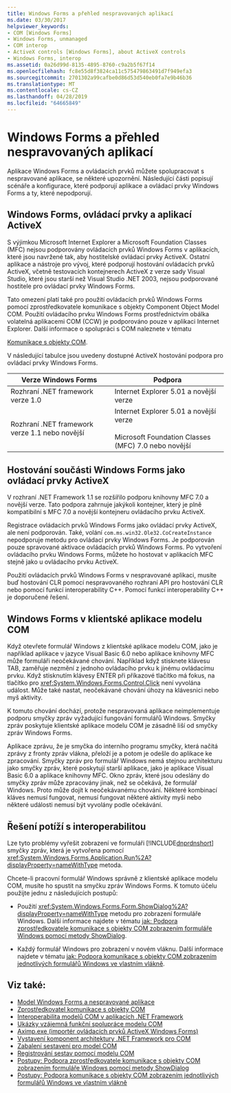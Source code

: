 ```yaml
---
title: Windows Forms a přehled nespravovaných aplikací
ms.date: 03/30/2017
helpviewer_keywords:
- COM [Windows Forms]
- Windows Forms, unmanaged
- COM interop
- ActiveX controls [Windows Forms], about ActiveX controls
- Windows Forms, interop
ms.assetid: 0a26d99d-8135-4895-8760-c9a2b5f67f14
ms.openlocfilehash: fc8e55d8f3824ca11c575479863491d7f949efa3
ms.sourcegitcommit: 2701302a99cafbe0d86d53d540eb0fa7e9b46b36
ms.translationtype: MT
ms.contentlocale: cs-CZ
ms.lasthandoff: 04/28/2019
ms.locfileid: "64665849"
---
```

# <a name="windows-forms-and-unmanaged-applications-overview"></a>Windows Forms a přehled nespravovaných aplikací
Aplikace Windows Forms a ovládacích prvků můžete spolupracovat s nespravované aplikace, se některé upozornění. Následující části popisují scénáře a konfigurace, které podporují aplikace a ovládací prvky Windows Forms a ty, které nepodporují.  
  
## <a name="windows-forms-controls-and-activex-applications"></a>Windows Forms, ovládací prvky a aplikací ActiveX  
 S výjimkou Microsoft Internet Explorer a Microsoft Foundation Classes (MFC) nejsou podporovány ovládacích prvků Windows Forms v aplikacích, které jsou navržené tak, aby hostitelské ovládací prvky ActiveX. Ostatní aplikace a nástroje pro vývoj, které podporují hostování ovládacích prvků ActiveX, včetně testovacích kontejnerech ActiveX z verze sady Visual Studio, které jsou starší než Visual Studio .NET 2003, nejsou podporované hostitele pro ovládací prvky Windows Forms.  
  
 Tato omezení platí také pro použití ovládacích prvků Windows Forms pomocí zprostředkovatele komunikace s objekty Component Object Model COM. Použití ovládacího prvku Windows Forms prostřednictvím obálka volatelná aplikacemi COM (CCW) je podporováno pouze v aplikaci Internet Explorer. Další informace o spolupráci s COM naleznete v tématu  
  
 [Komunikace s objekty COM](../../../visual-basic/programming-guide/com-interop/index.md).  
  
 V následující tabulce jsou uvedeny dostupné ActiveX hostování podpora pro ovládací prvky Windows Forms.  
  
|Verze Windows Forms|Podpora|  
|---------------------------|-------------|  
|Rozhraní .NET framework verze 1.0|Internet Explorer 5.01 a novější verze|  
|Rozhraní .NET framework verze 1.1 nebo novější|Internet Explorer 5.01 a novější verze<br /><br /> Microsoft Foundation Classes (MFC) 7.0 nebo novější|  
  
## <a name="hosting-windows-forms-components-as-activex-controls"></a>Hostování součásti Windows Forms jako ovládací prvky ActiveX  
 V rozhraní .NET Framework 1.1 se rozšířilo podporu knihovny MFC 7.0 a novější verze. Tato podpora zahrnuje jakýkoli kontejner, který je plně kompatibilní s MFC 7.0 a novější kontejneru ovládacího prvku ActiveX.  
  
 Registrace ovládacích prvků Windows Forms jako ovládací prvky ActiveX, ale není podporován. Také, volání `com.ms.win32.Ole32.CoCreateInstance` nepodporuje metodu pro ovládací prvky Windows Forms. Je podporován pouze spravované aktivace ovládacích prvků Windows Forms. Po vytvoření ovládacího prvku Windows Forms, můžete ho hostovat v aplikacích MFC stejně jako u ovládacího prvku ActiveX.  
  
 Použití ovládacích prvků Windows Forms v nespravované aplikaci, musíte buď hostování CLR pomocí nespravovaného rozhraní API pro hostování CLR nebo pomocí funkcí interoperability C++. Pomocí funkcí interoperability C++ je doporučené řešení.  
  
## <a name="windows-forms-in-com-client-applications"></a>Windows Forms v klientské aplikace modelu COM  
 Když otevřete formulář Windows z klientské aplikace modelu COM, jako je například aplikace v jazyce Visual Basic 6.0 nebo aplikace knihovny MFC může formuláři neočekávané chování. Například když stisknete klávesu TAB, zaměřuje nezmění z jednoho ovládacího prvku k jinému ovládacímu prvku. Když stisknutím klávesy ENTER při příkazové tlačítko má fokus, na tlačítko pro <xref:System.Windows.Forms.Control.Click> není vyvolána událost. Může také nastat, neočekávané chování úhozy na klávesnici nebo myš aktivity.  
  
 K tomuto chování dochází, protože nespravovaná aplikace neimplementuje podporu smyčky zpráv vyžadující fungování formulářů Windows. Smyčky zpráv poskytuje klientské aplikace modelu COM je zásadně liší od smyčky zpráv Windows Forms.  
  
 Aplikace zprávu, že je smyčka do interního programu smyčky, která načítá zprávy z fronty zpráv vlákna, přeloží je a potom je odešle do aplikace ke zpracování. Smyčky zpráv pro formulář Windows nemá stejnou architekturu jako smyčky zpráv, které poskytují starší aplikace, jako je aplikace Visual Basic 6.0 a aplikace knihovny MFC. Okno zpráv, které jsou odeslány do smyčky zpráv může zpracovány jinak, než se očekává, že formulář Windows. Proto může dojít k neočekávanému chování. Některé kombinací kláves nemusí fungovat, nemusí fungovat některé aktivity myši nebo některé události nemusí být vyvolány podle očekávání.  
  
## <a name="resolving-interoperability-issues"></a>Řešení potíží s interoperabilitou  
 Lze tyto problémy vyřešit zobrazení ve formuláři [!INCLUDE[dnprdnshort](../../../../includes/dnprdnshort-md.md)] smyčky zpráv, která je vytvořena pomocí <xref:System.Windows.Forms.Application.Run%2A?displayProperty=nameWithType> metoda.  
  
 Chcete-li pracovní formulář Windows správně z klientské aplikace modelu COM, musíte ho spustit na smyčku zpráv Windows Forms. K tomuto účelu použijte jednu z následujících postupů:  
  
- Použití <xref:System.Windows.Forms.Form.ShowDialog%2A?displayProperty=nameWithType> metodu pro zobrazení formuláře Windows. Další informace najdete v tématu [jak: Podpora zprostředkovatele komunikace s objekty COM zobrazením formuláře Windows pomocí metody ShowDialog](com-interop-by-displaying-a-windows-form-shadow.md).  
  
- Každý formulář Windows pro zobrazení v novém vláknu. Další informace najdete v tématu [jak: Podpora komunikace s objekty COM zobrazením jednotlivých formulářů Windows ve vlastním vlákně](how-to-support-com-interop-by-displaying-each-windows-form-on-its-own-thread.md).  
  
## <a name="see-also"></a>Viz také:

- [Model Windows Forms a nespravované aplikace](windows-forms-and-unmanaged-applications.md)
- [Zprostředkovatel komunikace s objekty COM](../../../visual-basic/programming-guide/com-interop/index.md)
- [Interoperabilita modelů COM v aplikacích .NET Framework](../../../visual-basic/programming-guide/com-interop/com-interoperability-in-net-framework-applications.md)
- [Ukázky vzájemná funkční spolupráce modelu COM](https://docs.microsoft.com/previous-versions/visualstudio/visual-studio-2008/cxcz83xf(v=vs.90))
- [Aximp.exe (importér ovládacích prvků ActiveX Windows Forms)](../../tools/aximp-exe-windows-forms-activex-control-importer.md)
- [Vystavení komponent architektury .NET Framework pro COM](../../interop/exposing-dotnet-components-to-com.md)
- [Zabalení sestavení pro model COM](../../interop/packaging-an-assembly-for-com.md)
- [Registrování sestav pomocí modelu COM](../../interop/registering-assemblies-with-com.md)
- [Postupy: Podpora zprostředkovatele komunikace s objekty COM zobrazením formuláře Windows pomocí metody ShowDialog](com-interop-by-displaying-a-windows-form-shadow.md)
- [Postupy: Podpora komunikace s objekty COM zobrazením jednotlivých formulářů Windows ve vlastním vlákně](how-to-support-com-interop-by-displaying-each-windows-form-on-its-own-thread.md)

